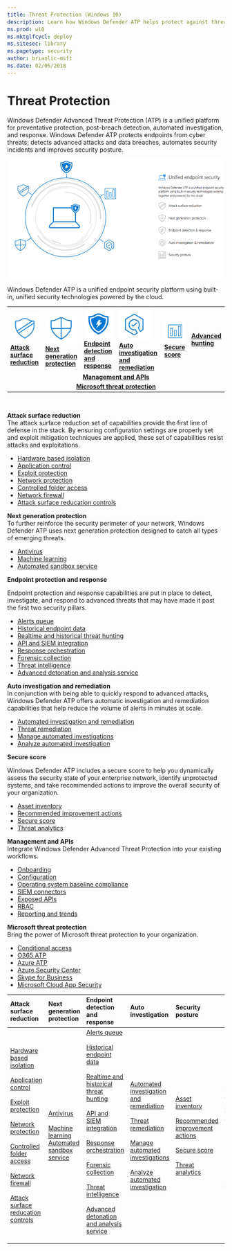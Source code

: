 ```yaml
---
title: Threat Protection (Windows 10)
description: Learn how Windows Defender ATP helps protect against threats.
ms.prod: w10
ms.mktglfcycl: deploy
ms.sitesec: library
ms.pagetype: security
author: brianlic-msft
ms.date: 02/05/2018
---
```


# Threat Protection
Windows Defender Advanced Threat Protection (ATP) is a unified platform for preventative protection, post-breach detection, automated investigation, and response. Windows Defender ATP protects endpoints from cyber threats; detects advanced attacks and data breaches, automates security incidents and improves security posture.

![Windows Defender ATP components](images/wdatp-pillars2.png)

Windows Defender ATP is a unified endpoint security platform using built-in, unified security technologies powered by the cloud. 

<table>
<tr style="text-align:left;">
<td><a href="#asr"><img src="images/ASR_icon.png"> <br> <b>Attack surface reduction</b></a></td>
<td><a href="#ngp"><img src="images/ngp_icon.png"><br> <b>Next generation protection</b></a></td>
<td><a href="#edr"><img src="images/edr_icon.png"><br> <b>Endpoint detection and response</b></a></td>
<td><a href="#ai"><img src="images/AR_icon.png"><br> <b>Auto investigation and remediation</b></a></td>
<td><a href="#ss"><img src="images/SS_icon.png"><br> <b>Secure score</b></a></td>
<td><a href="#ah"><b>Advanced hunting</b></a></td>
</tr>
<tr style="text-align:center;">
<td colspan="6">
<a href="#apis"><b>Management and APIs</a></b></td>
</tr>
<tr style="text-align:center;">
<td colspan="6"><a href="#mtp"><b>Microsoft threat protection</a></b></td>
</tr>
</table>
<br>


<a name="asr"></a>

**Attack surface reduction**<br>
The attack surface reduction set of capabilities provide the first line of defense in the stack. By ensuring configuration settings are properly set and exploit mitigation techniques are applied, these set of capabilities resist attacks and exploitations. 

- [Hardware based isolation](https://docs.microsoft.com/en-us/windows/security/threat-protection/windows-defender-application-guard/wd-app-guard-overview) 
- [Application control](https://docs.microsoft.com/windows/security/threat-protection/windows-defender-application-control/windows-defender-application-control)
- [Exploit protection](https://docs.microsoft.com/windows/security/threat-protection/windows-defender-exploit-guard/windows-defender-exploit-guard)
- [Network protection](https://docs.microsoft.com/windows/security/threat-protection/windows-defender-exploit-guard/network-protection-exploit-guard)
- [Controlled folder access](https://docs.microsoft.com/windows/security/threat-protection/windows-defender-exploit-guard/controlled-folders-exploit-guard)
- [Network firewall](https://docs.microsoft.com/en-us/windows/security/identity-protection/windows-firewall/windows-firewall-with-advanced-security)
- [Attack surface reducation controls](https://docs.microsoft.com/en-us/windows/security/threat-protection/windows-defender-exploit-guard/attack-surface-reduction-exploit-guard)

<a name="ngp"></a>

**Next generation protection**<br>
To further reinforce the security perimeter of your network, Windows Defender ATP uses next generation protection designed to catch all types of emerging threats.

- [Antivirus](https://docs.microsoft.com/windows/security/threat-protection/windows-defender-antivirus/windows-defender-antivirus-in-windows-10) 
- [Machine learning](https://docs.microsoft.com/windows/security/threat-protection/windows-defender-antivirus/utilize-microsoft-cloud-protection-windows-defender-antivirus) 
- [Automated sandbox service](https://docs.microsoft.com/en-us/windows/security/threat-protection/windows-defender-antivirus/configure-block-at-first-sight-windows-defender-antivirus)


<a name="edr"></a>

**Endpoint protection and response**<br>

Endpoint protection and response capabilities are put in place to detect, investigate, and respond to advanced threats that may have made it past the first two security pillars. 

- [Alerts queue](https://docs.microsoft.com/en-us/windows/security/threat-protection/windows-defender-atp/alerts-queue-windows-defender-advanced-threat-protection)
- [Historical endpoint data](https://docs.microsoft.com/windows/security/threat-protection/windows-defender-atp/investigate-machines-windows-defender-advanced-threat-protection#machine-timeline)
- [Realtime and historical threat hunting](https://docs.microsoft.com/windows/security/threat-protection/windows-defender-atp/advanced-hunting-windows-defender-advanced-threat-protection)
- [API and SIEM integration](https://docs.microsoft.com/en-us/windows/security/threat-protection/windows-defender-atp/configure-siem-windows-defender-advanced-threat-protection)
- [Response orchestration](https://docs.microsoft.com/windows/security/threat-protection/windows-defender-atp/response-actions-windows-defender-advanced-threat-protection)
- [Forensic collection](https://docs.microsoft.com/windows/security/threat-protection/windows-defender-atp/respond-machine-alerts-windows-defender-advanced-threat-protection#collect-investigation-package-from-machines)
- [Threat intelligence](https://docs.microsoft.com/windows/security/threat-protection/windows-defender-atp/threat-indicator-concepts-windows-defender-advanced-threat-protection)
- [Advanced detonation and analysis service](https://docs.microsoft.com/en-us/windows/security/threat-protection/windows-defender-atp/respond-file-alerts-windows-defender-advanced-threat-protection#deep-analysis)

<a name="ai"></a>

**Auto investigation and remediation**<br>
In conjunction with being able to quickly respond to advanced attacks, Windows Defender ATP offers automatic investigation and remediation capabilities that help reduce the volume of alerts in minutes at scale. 

- [Automated investigation and remediation](https://docs.microsoft.com/en-us/windows/security/threat-protection/windows-defender-atp/automated-investigations-windows-defender-advanced-threat-protection)
- [Threat remediation](https://docs.microsoft.com/en-us/windows/security/threat-protection/windows-defender-atp/automated-investigations-windows-defender-advanced-threat-protection#how-threats-are-remediated)
- [Manage automated investigations](https://docs.microsoft.com/en-us/windows/security/threat-protection/windows-defender-atp/automated-investigations-windows-defender-advanced-threat-protection#manage-automated-investigations)
- [Analyze automated investigation](https://docs.microsoft.com/en-us/windows/security/threat-protection/windows-defender-atp/automated-investigations-windows-defender-advanced-threat-protection#analyze-automated-investigations)

<a name="sp"></a>

**Secure score**<br>

Windows Defender ATP includes a secure score to help you dynamically assess the security state of your enterprise network, identify unprotected systems, and take recommended actions to improve the overall security of your organization.
- [Asset inventory](https://docs.microsoft.com/windows/security/threat-protection/windows-defender-atp/secure-score-dashboard-windows-defender-advanced-threat-protection)
- [Recommended improvement actions](https://docs.microsoft.com/windows/security/threat-protection/windows-defender-atp/secure-score-dashboard-windows-defender-advanced-threat-protection)
- [Secure score](https://docs.microsoft.com/windows/security/threat-protection/windows-defender-atp/secure-score-dashboard-windows-defender-advanced-threat-protection)
- [Threat analytics](https://docs.microsoft.com/windows/security/threat-protection/windows-defender-atp/threat-analytics-dashboard-windows-defender-advanced-threat-protection)

<a name="apis"></a>

**Management and APIs**<br>
Integrate Windows Defender Advanced Threat Protection into your existing workflows.
- [Onboarding](https://docs.microsoft.com/en-us/windows/security/threat-protection/windows-defender-atp/onboard-configure-windows-defender-advanced-threat-protection)
- [Configuration](https://docs.microsoft.com/en-us/windows/security/threat-protection/windows-defender-atp/preferences-setup-windows-defender-advanced-threat-protection)
- [Operating system baseline compliance](https://docs.microsoft.com/windows/security/threat-protection/windows-defender-atp/secure-score-dashboard-windows-defender-advanced-threat-protection)
- [SIEM connectors](https://docs.microsoft.com/en-us/windows/security/threat-protection/windows-defender-atp/configure-siem-windows-defender-advanced-threat-protection) 
- [Exposed APIs](https://docs.microsoft.com/en-us/windows/security/threat-protection/windows-defender-atp/exposed-apis-windows-defender-advanced-threat-protection)
- [RBAC](https://docs.microsoft.com/en-us/windows/security/threat-protection/windows-defender-atp/rbac-windows-defender-advanced-threat-protection)
- [Reporting and trends](https://docs.microsoft.com/windows/security/threat-protection/windows-defender-atp/powerbi-reports-windows-defender-advanced-threat-protection)

<a name="mtp"></a>

**Microsoft threat protection** <br>
Bring the power of Microsoft threat protection to your organization.
- [Conditional access](https://docs.microsoft.com/en-us/windows/security/threat-protection/windows-defender-atp/conditional-access-windows-defender-advanced-threat-protection)
- [O365 ATP](/windows-defender-atp/threat-protection-integration.md)
- [Azure ATP](/windows-defender-atp/threat-protection-integration.md)
- [Azure Security Center](/windows-defender-atp/threat-protection-integration.md)
- [Skype for Business](/windows-defender-atp/threat-protection-integration.md) 
- [Microsoft Cloud App Security](/windows-defender-atp/threat-protection-integration.md)

Attack surface reduction | Next generation protection | Endpoint detection and response | Auto investigation | Security posture | Advanced hunting | Management and APIs | Microsoft threat protection
:---|:---|:---|:---|:---|:---|:---|:---
[Hardware based isolation](https://docs.microsoft.com/en-us/windows/security/threat-protection/windows-defender-application-guard/wd-app-guard-overview)<br><br> [Application control](https://docs.microsoft.com/windows/security/threat-protection/windows-defender-application-control/windows-defender-application-control)<br><br> [Exploit protection](https://docs.microsoft.com/windows/security/threat-protection/windows-defender-exploit-guard/windows-defender-exploit-guard)<br><br> [Network protection](https://docs.microsoft.com/windows/security/threat-protection/windows-defender-exploit-guard/network-protection-exploit-guard)<br> <br>[Controlled folder access](https://docs.microsoft.com/windows/security/threat-protection/windows-defender-exploit-guard/controlled-folders-exploit-guard)<br><br>[Network firewall](https://docs.microsoft.com/en-us/windows/security/identity-protection/windows-firewall/windows-firewall-with-advanced-security)<br><br>[Attack surface reducation controls](https://docs.microsoft.com/en-us/windows/security/threat-protection/windows-defender-exploit-guard/attack-surface-reduction-exploit-guard)| [Antivirus](https://docs.microsoft.com/windows/security/threat-protection/windows-defender-antivirus/windows-defender-antivirus-in-windows-10)<br><br> [Machine learning](https://docs.microsoft.com/windows/security/threat-protection/windows-defender-antivirus/utilize-microsoft-cloud-protection-windows-defender-antivirus) [Automated sandbox service](https://docs.microsoft.com/en-us/windows/security/threat-protection/windows-defender-antivirus/configure-block-at-first-sight-windows-defender-antivirus)| [Alerts queue](https://docs.microsoft.com/en-us/windows/security/threat-protection/windows-defender-atp/alerts-queue-windows-defender-advanced-threat-protection)<br><br> [Historical endpoint data](https://docs.microsoft.com/windows/security/threat-protection/windows-defender-atp/investigate-machines-windows-defender-advanced-threat-protection#machine-timeline)<br><br>[Realtime and historical threat hunting](https://docs.microsoft.com/windows/security/threat-protection/windows-defender-atp/advanced-hunting-windows-defender-advanced-threat-protection)<br><br>[API and SIEM integration](https://docs.microsoft.com/en-us/windows/security/threat-protection/windows-defender-atp/configure-siem-windows-defender-advanced-threat-protection)<br><br>[Response orchestration](https://docs.microsoft.com/windows/security/threat-protection/windows-defender-atp/response-actions-windows-defender-advanced-threat-protection)<br><br>[Forensic collection](https://docs.microsoft.com/windows/security/threat-protection/windows-defender-atp/respond-machine-alerts-windows-defender-advanced-threat-protection#collect-investigation-package-from-machines)<br><br>[Threat intelligence](https://docs.microsoft.com/windows/security/threat-protection/windows-defender-atp/threat-indicator-concepts-windows-defender-advanced-threat-protection)<br><br>[Advanced detonation and analysis service](https://docs.microsoft.com/en-us/windows/security/threat-protection/windows-defender-atp/respond-file-alerts-windows-defender-advanced-threat-protection#deep-analysis)<br><br>| [Automated investigation and remediation](https://docs.microsoft.com/en-us/windows/security/threat-protection/windows-defender-atp/automated-investigations-windows-defender-advanced-threat-protection)<br><br>[Threat remediation](https://docs.microsoft.com/en-us/windows/security/threat-protection/windows-defender-atp/automated-investigations-windows-defender-advanced-threat-protection#how-threats-are-remediated)<br><br>[Manage automated investigations](https://docs.microsoft.com/en-us/windows/security/threat-protection/windows-defender-atp/automated-investigations-windows-defender-advanced-threat-protection#manage-automated-investigations)<br><br>[Analyze automated investigation](https://docs.microsoft.com/en-us/windows/security/threat-protection/windows-defender-atp/automated-investigations-windows-defender-advanced-threat-protection#analyze-automated-investigations)|[Asset inventory](https://docs.microsoft.com/windows/security/threat-protection/windows-defender-atp/secure-score-dashboard-windows-defender-advanced-threat-protection)<br><br>[Recommended improvement actions](https://docs.microsoft.com/windows/security/threat-protection/windows-defender-atp/secure-score-dashboard-windows-defender-advanced-threat-protection)<br><br>[Secure score](https://docs.microsoft.com/windows/security/threat-protection/windows-defender-atp/secure-score-dashboard-windows-defender-advanced-threat-protection)<br><br>[Threat analytics](https://docs.microsoft.com/windows/security/threat-protection/windows-defender-atp/threat-analytics-dashboard-windows-defender-advanced-threat-protection)| [Realtime and historical threat hunting](https://docs.microsoft.com/windows/security/threat-protection/windows-defender-atp/advanced-hunting-windows-defender-advanced-threat-protection)<br><br>Scheduled queries <br><br> Scheduled queries (Github) <br><br> [Custom TI](https://docs.microsoft.com/en-us/windows/security/threat-protection/windows-defender-atp/use-custom-ti-windows-defender-advanced-threat-protection) | [Onboarding](https://docs.microsoft.com/en-us/windows/security/threat-protection/windows-defender-atp/onboard-configure-windows-defender-advanced-threat-protection)<br><br> [Configuration](https://docs.microsoft.com/en-us/windows/security/threat-protection/windows-defender-atp/preferences-setup-windows-defender-advanced-threat-protection)<br><br> [Operating system baseline compliance](https://docs.microsoft.com/windows/security/threat-protection/windows-defender-atp/secure-score-dashboard-windows-defender-advanced-threat-protection)<br><br>[SIEM connectors](https://docs.microsoft.com/en-us/windows/security/threat-protection/windows-defender-atp/configure-siem-windows-defender-advanced-threat-protection)<br><br>[Exposed APIs](https://docs.microsoft.com/en-us/windows/security/threat-protection/windows-defender-atp/exposed-apis-windows-defender-advanced-threat-protection)<br><br>[RBAC](https://docs.microsoft.com/en-us/windows/security/threat-protection/windows-defender-atp/rbac-windows-defender-advanced-threat-protection)<br><br>[Reportin and trends](https://docs.microsoft.com/windows/security/threat-protection/windows-defender-atp/powerbi-reports-windows-defender-advanced-threat-protection)| [Conditional access](https://docs.microsoft.com/en-us/windows/security/threat-protection/windows-defender-atp/conditional-access-windows-defender-advanced-threat-protection)<br><br>[O365 ATP](/windows-defender-atp/threat-protection-integration.md)<br><br>[Azure ATP](/windows-defender-atp/threat-protection-integration.md)<br><br>[Azure Security Center](/windows-defender-atp/threat-protection-integration.md)<br><br>[Skype for Business](/windows-defender-atp/threat-protection-integration.md)<br><br>[Microsoft Cloud App Security](/windows-defender-atp/threat-protection-integration.md)








